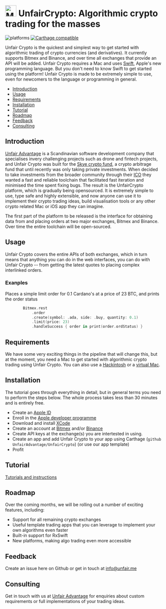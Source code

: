 <img src="assets/Rx_Logo_M.png" alt="Miss Electric Eel 2016" width="36" height="36"> UnfairCrypto: Algorithmic crypto trading for the masses
======

![platforms](https://img.shields.io/badge/platforms-iOS%20%7C%20macOS-333333.svg) [![Carthage compatible](https://img.shields.io/badge/Carthage-compatible-4BC51D.svg?style=flat)](https://github.com/Carthage/Carthage)

Unfair Crypto is the quickest and simplest way to get started with algorithmic trading of crypto currencies (and derivatives). It currently supports Bitmex and Binance, and over time all exchanges that provide an API will be added. Unfair Crypto requires a Mac and uses [Swift](https://developer.apple.com/swift/), Apple's new programming language. But you don't need to know Swift to get started using the platform! Unfair Crypto is made to be extremely simple to use, even for newcomers to the language or programming in general.

* [Introduction](#introduction)
* [Usage](#usage)
* [Requirements](#requirements)
* [Installation](#installation)
* [Tutorial](#tutorial)
* [Roadmap](#roadmap)
* [Feedback](#feedback)
* [Consulting](#consulting)

## Introduction

[Unfair Advantage](https://unfair.me) is a Scandinavian software development company that specialises invery challenging projects such as drone and fintech projects, and Unfair Crypto was built for the [Skye crypto fund](https://skyecrypto.ai), a crypto arbitrage fund that until recently was only taking private investments. When decided to take investments from the broader community through their [ICO](https://skyecrypto.ai/ico) they wanted a fast and reliable toolchain that facilitated fast iteration and minimised the time spent fixing bugs. The result is the UnfairCrypto platform, which is gradually being opensourced. It is extremely simple to use, type safe and highly extensible, and now anyone can use it to implement their crypto trading ideas, build visualisation tools or any other crypto related Mac or iOS app they can imagine.

The first part of the platform to be released is the interface for obtaining data from and placing orders at two major exchanges, Bitmex and Binance. Over time the entire toolchain will be open-sourced.

## Usage

Unfair Crypto covers the entire APIs of both exchanges, which in turn means that anything you can do in the web interfaces, you can do with Unfair Crypto -- from getting the latest quotes to placing complex interlinked orders.

### Exanples

Places a simple limit order for 0.1 Cardano's at a price of 23 BTC, and prints the order status

```swift
        Bitmex.rest
            .order
            .create(symbol: .ada, side: .buy, quantity: 0.1)
            .limit(price: 23)
            .handleSuccess { order in print(order.ordStatus) }
```

## Requirements
We have some very exciting things in the pipeline that will change this, but at the moment, you need a Mac to get started with algorithmic crypto trading using Unfair Crypto. You can also use a [Hackintosh](https://hackintosh.com/) or a [virtual Mac](https://techsviewer.com/install-macos-high-sierra-vmware-windows/).

## Installation

The tutorial goes through everything in detail, but in general terms you need to perform the steps below. The whole process takes less than 30 minutes and is entirely free.

* Create an [Apple ID](https://appleid.apple.com)
* Enroll in the [Apple developer programme](https://developer.apple.com/programs/enroll/)
* Download and install [XCode](https://developer.apple.com/xcode/)
* Create an account at [Bitmex](https://www.bitmex.com) and/or [Binance](https://www.binance.com/)
* Create API keys at the exchange(s) you are intertested in using.
* Create an app and add Unfair Crypto to your app using Carthage (`github UnfairAdvantage/UnfairCrypto`) (or use our app template)
* Profit

## Tutorial

[Tutorials and instructions](Tutorial)

## Roadmap

Over the coming months, we will be rolling out a number of exciting features, including:

* Support for all remaining crypto exchanges
* Useful template trading apps that you can leverage to implement your own algorithms even faster
* Built-in support for RxSwift
* New platforms, making algo trading even more accessible

## Feedback

Create an issue here on Github or get in touch at info@unfair.me

## Consulting

Get in touch with us at [Unfair Advantage](hhtps://unfair.me) for enquiries about custom requirements or full implementations of your trading ideas.
